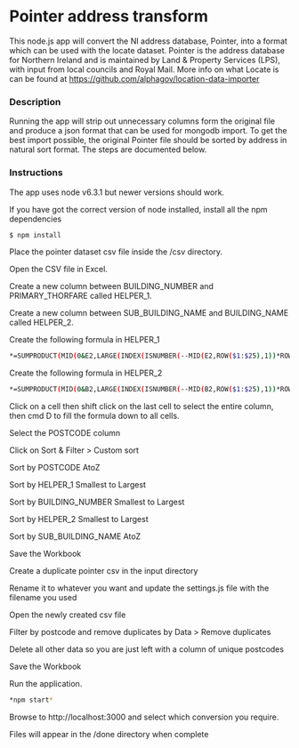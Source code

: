 # Pointer address transform

This node.js app will convert the NI address database, Pointer, into a format which can be used with the locate dataset. Pointer is the address database for Northern Ireland and is maintained by Land & Property Services (LPS), with input from local councils and Royal Mail. More info on what Locate is can be found at https://github.com/alphagov/location-data-importer


### Description
Running the app will strip out unnecessary columns form the original file and produce a json format that can be used for mongodb import. To get the best import possible, the original Pointer file should be sorted by address in natural sort format. The steps are documented below.



### Instructions
The app uses node v6.3.1 but newer versions should work.

If you have got the correct version of node installed, install all the npm dependencies
```sh
$ npm install
```

Place the pointer dataset csv file inside the /csv directory.

Open the CSV file in Excel.

Create a new column between BUILDING_NUMBER and PRIMARY_THORFARE called HELPER_1.

Create a new column between SUB_BUILDING_NAME and BUILDING_NAME called HELPER_2.

Create the following formula in HELPER_1
```sh
*=SUMPRODUCT(MID(0&E2,LARGE(INDEX(ISNUMBER(--MID(E2,ROW($1:$25),1))*ROW($1:$25),0),ROW($1:$25))+1,1)*10^ROW($1:$25)/10)*
```

Create the following formula in HELPER_2
```sh
*=SUMPRODUCT(MID(0&B2,LARGE(INDEX(ISNUMBER(--MID(B2,ROW($1:$25),1))*ROW($1:$25),0),ROW($1:$25))+1,1)*10^ROW($1:$25)/10)*
```

Click on a cell then shift click on the last cell to select the entire column, then cmd D to fill the formula down to all cells.

Select the POSTCODE column

Click on Sort & Filter > Custom sort

Sort by POSTCODE AtoZ

Sort by HELPER_1 Smallest to Largest

Sort by BUILDING_NUMBER Smallest to Largest

Sort by HELPER_2 Smallest to Largest

Sort by SUB_BUILDING_NAME AtoZ

Save the Workbook

Create a duplicate pointer csv in the input directory

Rename it to whatever you want and update the settings.js file with the filename you used

Open the newly created csv file

Filter by postcode and remove duplicates by Data > Remove duplicates

Delete all other data so you are just left with a column of unique postcodes

Save the Workbook

Run the application.
```sh
*npm start*
```

Browse to http://localhost:3000 and select which conversion you require.

Files will appear in the /done directory when complete